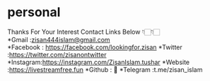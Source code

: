 # personal
Thanks For Your Interest
Contact Links Below 👇🏻👇🏻 <br>
*Gmail    :zisan444islam@gmail.com<br>
*Facebook : https://facebook.com/lookingfor.zisan
*Twitter  :https://twitter.com/zisanontwitter
*Instagram:https://instagram.com/ZisanIslam.tushar
*Website  :https://livestreamfree.fun
*Github   : 🔄
*Telegram :t.me/zisan_islam